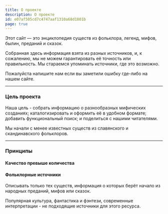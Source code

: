 ```yaml
---
title: О проекте
description: О проекте
id: e07af505cd7c4747aaf1310a68d1801b
page: true
---
```


Этот сайт — это энциклопедия существ из фольклора, легенд, мифов, былин, преданий и сказок.

Собранная здесь информация взята из разных источников, и, к сожалению, мы не можем гарантировать её точность или правильность. Мы стараемся упоминать источники, где это возможно.

Пожалуйста напишите нам если вы заметили ошибку где-либо на нашем сайте.

---

### Цель проекта

Наша цель - собрать информацию о разнообразных мифических созданиях; каталогизировать и оформить её в удобном формате; добавить функциональный поиск; и поделиться с нашими читателями.

Мы начали с менее известных существ из славянского и скандинавского фольклоров.

---

### Принципы

#### Качество превыше количества

#### Фольклорные источники

Описывать только тех существ, информация о которых берёт начало из народных преданий, мифов или сказок.

Популярная культура, фантастика и фэнтези, современные интерпретации - не подходящие источники для этого ресурса.
